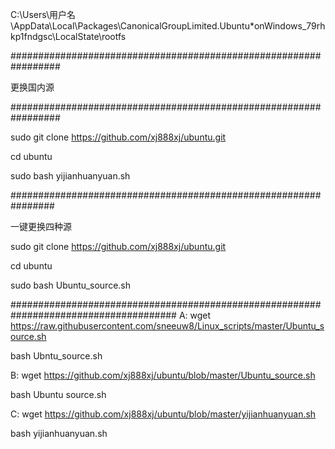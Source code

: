 
C:\Users\用户名\AppData\Local\Packages\CanonicalGroupLimited.Ubuntu*onWindows_79rhkp1fndgsc\LocalState\rootfs

#################################################################

更换国内源

#################################################################

sudo git clone https://github.com/xj888xj/ubuntu.git

cd ubuntu

sudo bash yijianhuanyuan.sh

################################################################

一键更换四种源

sudo git clone https://github.com/xj888xj/ubuntu.git

cd ubuntu

sudo bash Ubuntu_source.sh

######################################################################################
A:
wget https://raw.githubusercontent.com/sneeuw8/Linux_scripts/master/Ubuntu_source.sh

bash Ubntu_source.sh

B:
wget https://github.com/xj888xj/ubuntu/blob/master/Ubuntu_source.sh

bash Ubuntu source.sh

C:
wget https://github.com/xj888xj/ubuntu/blob/master/yijianhuanyuan.sh

bash yijianhuanyuan.sh

